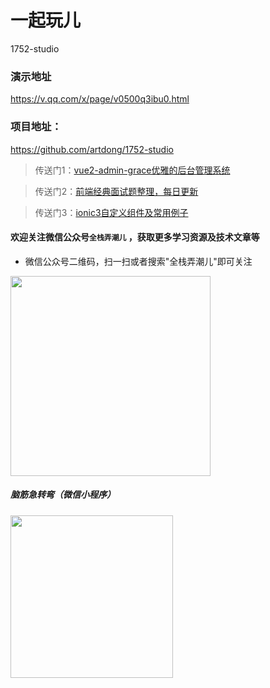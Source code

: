 # 一起玩儿
1752-studio

### 演示地址
https://v.qq.com/x/page/v0500q3ibu0.html

### 项目地址：
https://github.com/artdong/1752-studio

>  传送门1：[vue2-admin-grace优雅的后台管理系统](https://github.com/artdong/vue-admin)

>  传送门2：[前端经典面试题整理，每日更新](https://github.com/daily-interview/fe-interview)

>  传送门3：[ionic3自定义组件及常用例子](https://github.com/artdong/ionic3-awesome)

#### 欢迎关注微信公众号`全栈弄潮儿` ，获取更多学习资源及技术文章等

* 微信公众号二维码，扫一扫或者搜索"全栈弄潮儿"即可关注

<img src="https://github.com/artdong/weapp-web-rank/blob/master/images/qrcode.png" width="320px" style="display:inline;">

##### 脑筋急转弯（微信小程序）

<img src="https://upload-images.jianshu.io/upload_images/3100736-8679464618a2cd66.jpg" width="260px" style="display:inline;">
